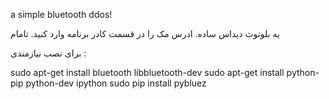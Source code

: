 a simple bluetooth ddos!

یه بلوتوث دیداس ساده. ادرس مک را در قسمت کادر برنامه وارد کنید. تامام

برای نصب نیازمندی : 
 
 
 sudo apt-get install bluetooth libbluetooth-dev
 sudo apt-get install python-pip python-dev ipython
 sudo pip install pybluez


